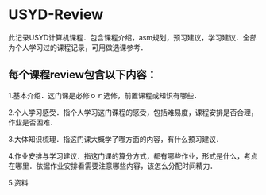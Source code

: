 # USYD-Review
此记录USYD计算机课程．包含课程介绍，asm规划，预习建议，学习建议．全部为个人学习过的课程记录，可用做选课参考．

## 每个课程review包含以下内容：

1.基本介绍．这门课是必修ｏｒ选修，前置课程或知识有哪些．

2.个人学习感受．指个人学习这门课程的感受，包括难易度，课程安排是否合理，作业是否困难．

3.大体知识梳理．指这门课大概学了哪方面的内容，有什么预习建议．

4.作业安排与学习建议．指这门课的算分方式，都有哪些作业，形式是什么，考点在哪里．依据作业安排看需要注意哪些内容，该怎么分配时间精力．

5.资料
